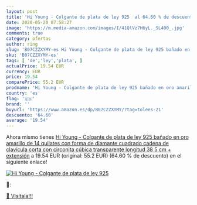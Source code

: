 ```yaml
---
layout: post
title: 'Hi Young - Colgante de plata de ley 925  al 64.60 % de descuento'
date: 2020-05-20 07:58:27
image: 'https://m.media-amazon.com/images/I/41QlVz7H6yL._SL400_.jpg'
comments: true
category: ofertas
author: ring
slug: 'B07CZZXYMY-es Hi Young - Colgante de plata de ley 925 bañado en oro...'
sku: 'B07CZZXYMY-es'
tags: [ 'de','ley','plata', ]
actualPrice: 19.54 EUR
currency: EUR
price: 19.54
comparePrice: 55.2 EUR
prodname: 'Hi Young - Colgante de plata de ley 925 bañado en oro amarillo de 14 quilates con forma de diamante cuadrado  cadena de clavícula corta con circonita cúbica transparente  longitud 38 5 cm + extensión'
country: 'es'
flag: '🇪🇸'
brand: ''
buyurl: 'https://www.amazon.es/dp/B07CZZXYMY/?tag=tolees-21'
descuento: '64.60'
average: '19.54'
---
```


Ahora mismo tienes [Hi Young - Colgante de plata de ley 925 bañado en oro amarillo de 14 quilates con forma de diamante cuadrado  cadena de clavícula corta con circonita cúbica transparente  longitud 38 5 cm + extensión](https://www.amazon.es/dp/B07CZZXYMY/?tag=tolees-21) a 19.54 EUR (original: 55.2 EUR) (64.60 %  de descuento) en el siguiente enlace!

[![Hi Young - Colgante de plata de ley 925 ](https://m.media-amazon.com/images/I/41QlVz7H6yL._SL400_.jpg)](https://www.amazon.es/dp/B07CZZXYMY/?tag=tolees-21)

🔎:


[🛒 Visítala!!!](https://www.amazon.es/dp/B07CZZXYMY/?tag=tolees-21)
